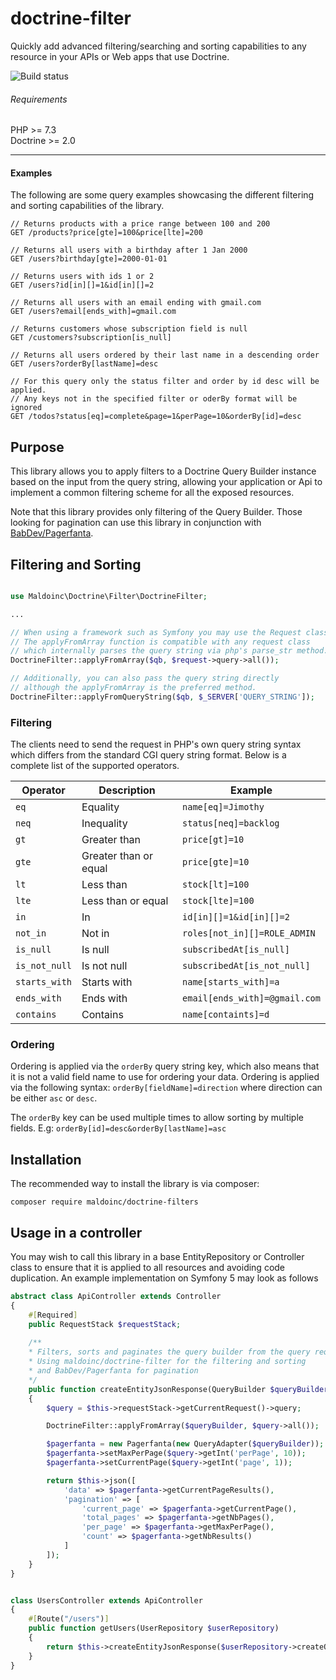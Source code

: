 # doctrine-filter

Quickly add advanced filtering/searching and sorting capabilities to any resource in your APIs or Web apps
that use Doctrine.

<img src='https://api.travis-ci.com/maldoinc/doctrine-filter.svg?branch=master'  alt="Build status"/>

###### Requirements

PHP >= 7.3 <br />
Doctrine >= 2.0

---

#### Examples

The following are some query examples showcasing the different filtering and sorting capabilities of the library.

```http request
// Returns products with a price range between 100 and 200
GET /products?price[gte]=100&price[lte]=200

// Returns all users with a birthday after 1 Jan 2000
GET /users?birthday[gte]=2000-01-01

// Returns users with ids 1 or 2
GET /users?id[in][]=1&id[in][]=2

// Returns all users with an email ending with gmail.com
GET /users?email[ends_with]=gmail.com

// Returns customers whose subscription field is null
GET /customers?subscription[is_null]

// Returns all users ordered by their last name in a descending order
GET /users?orderBy[lastName]=desc

// For this query only the status filter and order by id desc will be applied.
// Any keys not in the specified filter or oderBy format will be ignored
GET /todos?status[eq]=complete&page=1&perPage=10&orderBy[id]=desc
``` 

## Purpose

This library allows you to apply filters to a Doctrine Query Builder instance based on the input from the query string,
allowing your application or Api to implement a common filtering scheme for all the exposed resources.

Note that this library provides only filtering of the Query Builder. 
Those looking for pagination can use this library in conjunction with [BabDev/Pagerfanta](https://github.com/BabDev/Pagerfanta).

## Filtering and Sorting

```php

use Maldoinc\Doctrine\Filter\DoctrineFilter;

... 

// When using a framework such as Symfony you may use the Request class
// The applyFromArray function is compatible with any request class
// which internally parses the query string via php's parse_str method.
DoctrineFilter::applyFromArray($qb, $request->query->all());

// Additionally, you can also pass the query string directly
// although the applyFromArray is the preferred method.
DoctrineFilter::applyFromQueryString($qb, $_SERVER['QUERY_STRING']);
```

### Filtering

The clients need to send the request in PHP's own query string syntax which differs from the
standard CGI query string format. Below is a complete list of the supported operators.

| Operator        | Description           | Example
| --------------- | --------------------- | -----------------
| `eq`            | Equality              | `name[eq]=Jimothy`
| `neq`           | Inequality            | `status[neq]=backlog`
| `gt`            | Greater than          | `price[gt]=10`
| `gte`           | Greater than or equal | `price[gte]=10`
| `lt`            | Less than             | `stock[lt]=100`
| `lte`           | Less than or equal    | `stock[lte]=100`
| `in`            | In                    | `id[in][]=1&id[in][]=2`
| `not_in`        | Not in                | `roles[not_in][]=ROLE_ADMIN`
| `is_null`       | Is null               | `subscribedAt[is_null]`
| `is_not_null`   | Is not null           | `subscribedAt[is_not_null]`
| `starts_with`   | Starts with           | `name[starts_with]=a`
| `ends_with`     | Ends with             | `email[ends_with]=@gmail.com`
| `contains`      | Contains              | `name[containts]=d`

### Ordering

Ordering is applied via the `orderBy` query string key, which also means that it is not a valid field name to use 
for ordering your data. Ordering is applied via the following syntax: `orderBy[fieldName]=direction` where direction
can be either `asc` or `desc`. 

The `orderBy` key can be used multiple times to allow sorting by multiple fields.
E.g: `orderBy[id]=desc&orderBy[lastName]=asc`

## Installation

The recommended way to install the library is via composer:

```
composer require maldoinc/doctrine-filters
```

## Usage in a controller

You may wish to call this library in a base EntityRepository or Controller class to ensure that it is applied to all
resources and avoiding code duplication. An example implementation on Symfony 5 may look as follows

```php
abstract class ApiController extends Controller
{
    #[Required]
    public RequestStack $requestStack;
    
    /**
    * Filters, sorts and paginates the query builder from the query request parameters
    * Using maldoinc/doctrine-filter for the filtering and sorting 
    * and BabDev/Pagerfanta for pagination
    */
    public function createEntityJsonResponse(QueryBuilder $queryBuilder): JsonResponse
    {
        $query = $this->requestStack->getCurrentRequest()->query;

        DoctrineFilter::applyFromArray($queryBuilder, $query->all());

        $pagerfanta = new Pagerfanta(new QueryAdapter($queryBuilder));
        $pagerfanta->setMaxPerPage($query->getInt('perPage', 10));
        $pagerfanta->setCurrentPage($query->getInt('page', 1));

        return $this->json([
            'data' => $pagerfanta->getCurrentPageResults(),
            'pagination' => [
                'current_page' => $pagerfanta->getCurrentPage(),
                'total_pages' => $pagerfanta->getNbPages(),
                'per_page' => $pagerfanta->getMaxPerPage(),
                'count' => $pagerfanta->getNbResults()
            ]
        ]);
    }
}


class UsersController extends ApiController
{
    #[Route("/users")]
    public function getUsers(UserRepository $userRepository)
    { 
        return $this->createEntityJsonResponse($userRepository->createQueryBuilder('u'))
    }
}
```

